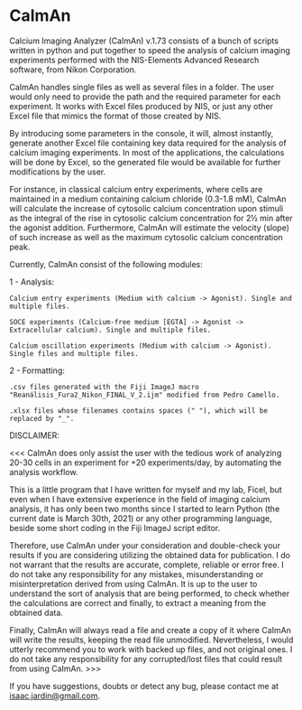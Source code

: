 # CaImAn

Calcium Imaging Analyzer (CaImAn) v.1.73 consists of a bunch of scripts written in python and put together to speed the analysis of calcium imaging experiments performed with the NIS-Elements Advanced Research software, from Nikon Corporation.

CaImAn handles single files as well as several files in a folder. The user would only need to provide the path and the required parameter for each experiment. It works with Excel files produced by NIS, or just any other Excel file that mimics the format of those created by NIS.

By introducing some parameters in the console, it will, almost instantly, generate another Excel file containing key data required for the analysis of calcium imaging experiments. In most of the applications, the calculations will be done by Excel, so the generated file would be available for further modifications by the user.

For instance, in classical calcium entry experiments, where cells are maintained in a medium containing calcium chloride (0.3-1.8 mM), CaImAn will calculate the increase of cytosolic calcium concentration upon stimuli as the integral of the rise in cytosolic calcium concentration for 2½ min after the agonist addition. Furthermore, CaImAn will estimate the velocity (slope) of such increase as well as the maximum cytosolic calcium concentration peak.

Currently, CaImAn consist of the following modules:

1 - Analysis:

    Calcium entry experiments (Medium with calcium -> Agonist). Single and multiple files.
    
    SOCE experiments (Calcium-free medium [EGTA] -> Agonist -> Extracellular calcium). Single and multiple files.
    
    Calcium oscillation experiments (Medium with calcium -> Agonist). Single files and multiple files.
    
2 - Formatting:

    .csv files generated with the Fiji ImageJ macro "Reanálisis_Fura2_Nikon_FINAL_V_2.ijm" modified from Pedro Camello.
    
    .xlsx files whose filenames contains spaces (" "), which will be replaced by "_".

DISCLAIMER:

<<< CaImAn does only assist the user with the tedious work of analyzing 20-30 cells in an experiment for +20 experiments/day, by automating the analysis workflow.

This is a little program that I have written for myself and my lab, Ficel, but even when I have extensive experience in the field of imaging calcium analysis, it has only been two months since I started to learn Python (the current date is March 30th, 2021) or any other programming language, beside some short coding in the Fiji ImageJ script editor.

Therefore, use CaImAn under your consideration and double-check your results if you are considering utilizing the obtained data for publication. I do not warrant that the results are accurate, complete, reliable or error free. I do not take any responsibility for any mistakes, misunderstanding or misinterpretation derived from using CaImAn. It is up to the user to understand the sort of analysis that are being performed, to check whether the calculations are correct and finally, to extract a meaning from the obtained data. 

Finally, CaImAn will always read a file and create a copy of it where CaImAn will write the results, keeping the read file unmodified. Nevertheless, I would utterly recommend you to work with backed up files, and not original ones. I do not take any responsibility for any corrupted/lost files that could result from using CaImAn. >>>

If you have suggestions, doubts or detect any bug, please contact me at isaac.jardin@gmail.com.